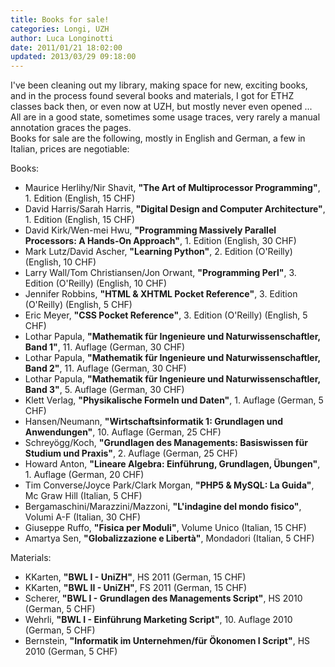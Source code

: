 ```yaml
---
title: Books for sale!
categories: Longi, UZH
author: Luca Longinotti
date: 2011/01/21 18:02:00
updated: 2013/03/29 09:18:00
---
```

I've been cleaning out my library, making space for new, exciting books, and in the process found several books
and materials, I got for ETHZ classes back then, or even now at UZH, but mostly never even opened ...  
All are in a good state, sometimes some usage traces, very rarely a manual annotation graces the pages.  
Books for sale are the following, mostly in English and German, a few in Italian, prices are negotiable:

Books:

* Maurice Herlihy/Nir Shavit, **"The Art of Multiprocessor Programming"**, 1. Edition (English, 15 CHF)
* David Harris/Sarah Harris, **"Digital Design and Computer Architecture"**, 1. Edition (English, 15 CHF)
* David Kirk/Wen-mei Hwu, **"Programming Massively Parallel Processors: A Hands-On Approach"**, 1. Edition (English, 30 CHF)
* Mark Lutz/David Ascher, **"Learning Python"**, 2. Edition (O'Reilly) (English, 10 CHF)
* Larry Wall/Tom Christiansen/Jon Orwant, **"Programming Perl"**, 3. Edition (O'Reilly) (English, 10 CHF)
* Jennifer Robbins, **"HTML & XHTML Pocket Reference"**, 3. Edition (O'Reilly) (English, 5 CHF)
* Eric Meyer, **"CSS Pocket Reference"**, 3. Edition (O'Reilly) (English, 5 CHF)
* Lothar Papula, **"Mathematik für Ingenieure und Naturwissenschaftler, Band 1"**, 11. Auflage (German, 30 CHF)
* Lothar Papula, **"Mathematik für Ingenieure und Naturwissenschaftler, Band 2"**, 11. Auflage (German, 30 CHF)
* Lothar Papula, **"Mathematik für Ingenieure und Naturwissenschaftler, Band 3"**, 5. Auflage (German, 30 CHF)
* Klett Verlag, **"Physikalische Formeln und Daten"**, 1. Auflage (German, 5 CHF)
* Hansen/Neumann, **"Wirtschaftsinformatik 1: Grundlagen und Anwendungen"**, 10. Auflage (German, 25 CHF)
* Schreyögg/Koch, **"Grundlagen des Managements: Basiswissen für Studium und Praxis"**, 2. Auflage (German, 25 CHF)
* Howard Anton, **"Lineare Algebra: Einführung, Grundlagen, Übungen"**, 1. Auflage (German, 20 CHF)
* Tim Converse/Joyce Park/Clark Morgan, **"PHP5 & MySQL: La Guida"**, Mc Graw Hill (Italian, 5 CHF)
* Bergamaschini/Marazzini/Mazzoni, **"L'indagine del mondo fisico"**, Volumi A-F (Italian, 30 CHF)
* Giuseppe Ruffo, **"Fisica per Moduli"**, Volume Unico (Italian, 15 CHF)
* Amartya Sen, **"Globalizzazione e Libertà"**, Mondadori (Italian, 5 CHF)

Materials:

* KKarten, **"BWL I - UniZH"**, HS 2011 (German, 15 CHF)
* KKarten, **"BWL II - UniZH"**, FS 2011 (German, 15 CHF)
* Scherer, **"BWL I - Grundlagen des Managements Script"**, HS 2010 (German, 5 CHF)
* Wehrli, **"BWL I - Einführung Marketing Script"**, 10. Auflage 2010 (German, 5 CHF)
* Bernstein, **"Informatik im Unternehmen/für Ökonomen I Script"**, HS 2010 (German, 5 CHF)
